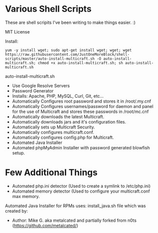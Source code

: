 # Various Shell Scripts
These are shell scripits I've been writing to make things easier. :)

MIT License

Install:
```
yum -y install wget; sudo apt-get install wget; wget; wget https://raw.githubusercontent.com/JustOneMoreBlock/shell-scripts/master/auto-install-multicraft.sh -O auto-install-multicraft.sh; chmod +x auto-install-multicraft.sh; sh auto-install-multicraft.sh
```

auto-install-multicraft.sh
- Use Google Resolve Servers
- Password Generator
- Installs: Apache, PHP, MySQL, Curl, Git, etc...
- Automatically Configures root password and stores it in /root/.my.cnf
- Automatically Configures usernames/password for daemon and panel for the use of Multicraft and stores these passwords in /root/mc.cnf
- Automatically downloads the latest Multicraft.
- Automatically downloads jars and it's configuration files.
- Automatically sets up Multicraft Security.
- Automatically configures multicraft.conf.
- Automatically configures config.php for Multicraft.
- Automated Java Installer
- Automated phpMyAdmin Installer with password generated blowfish setup.

# Few Additional Things
- Automated php.ini detector (Used to create a symlink to /etc/php.ini)
- Automated memory detector (Used to configure your multicraft.conf max memory.

Automated Java Installer for RPMs uses: install_java.sh file which was created by:
- Author: Mike G. aka metalcated and partially forked from n0ts (https://github.com/metalcated/)
